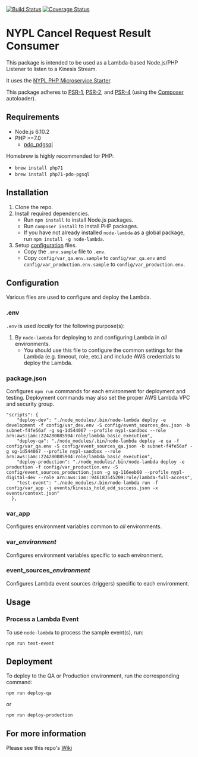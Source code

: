 [![Build Status](https://travis-ci.org/NYPL/cancel-request-result-consumer.svg?branch=master)](https://travis-ci.org/NYPL/cancel-request-result-consumer)
[![Coverage Status](https://coveralls.io/repos/github/NYPL/cancel-request-result-consumer/badge.svg?branch=master)](https://coveralls.io/github/NYPL/cancel-request-result-consumer?branch=master)

# NYPL Cancel Request Result Consumer

This package is intended to be used as a Lambda-based Node.js/PHP Listener to listen to a Kinesis Stream. 

It uses the 
[NYPL PHP Microservice Starter](https://github.com/NYPL/php-microservice-starter).

This package adheres to [PSR-1](http://www.php-fig.org/psr/psr-1/), 
[PSR-2](http://www.php-fig.org/psr/psr-2/), and [PSR-4](http://www.php-fig.org/psr/psr-4/) 
(using the [Composer](https://getcomposer.org/) autoloader).

## Requirements

* Node.js 6.10.2
* PHP >=7.0 
  * [pdo_pdgsql](http://php.net/manual/en/ref.pdo-pgsql.php)

Homebrew is highly recommended for PHP:
  * `brew install php71`
  * `brew install php71-pdo-pgsql`
  

## Installation

1. Clone the repo.
2. Install required dependencies.
   * Run `npm install` to install Node.js packages.
   * Run `composer install` to install PHP packages.
   * If you have not already installed `node-lambda` as a global package, run `npm install -g node-lambda`.
3. Setup [configuration](#configuration) files.
   * Copy the `.env.sample` file to `.env`.
   * Copy `config/var_qa.env.sample` to `config/var_qa.env` and `config/var_production.env.sample` to `config/var_production.env`.

## Configuration

Various files are used to configure and deploy the Lambda.

### .env

`.env` is used *locally* for the following purpose(s):

1. By `node-lambda` for deploying to and configuring Lambda in *all* environments. 
   * You should use this file to configure the common settings for the Lambda 
   (e.g. timeout, role, etc.) and include AWS credentials to deploy the Lambda. 

### package.json

Configures `npm run` commands for each environment for deployment and testing. Deployment commands may also set the proper AWS Lambda VPC and security group.
 
~~~~
"scripts": {
    "deploy-dev": "./node_modules/.bin/node-lambda deploy -e development -f config/var_dev.env -S config/event_sources_dev.json -b subnet-f4fe56af -g sg-1d544067 --profile nypl-sandbox --role arn:aws:iam::224280085904:role/lambda_basic_execution",
    "deploy-qa": "./node_modules/.bin/node-lambda deploy -e qa -f config/var_qa.env -S config/event_sources_qa.json -b subnet-f4fe56af -g sg-1d544067 --profile nypl-sandbox --role arn:aws:iam::224280085904:role/lambda_basic_execution",
    "deploy-production": "./node_modules/.bin/node-lambda deploy -e production -f config/var_production.env -S config/event_sources_production.json -g sg-116eeb60 --profile nypl-digital-dev --role arn:aws:iam::946183545209:role/lambda-full-access",
    "test-event": "./node_modules/.bin/node-lambda run -f config/var_app -j events/kinesis_hold_edd_success.json -x events/context.json"
  },
~~~~

### var_app

Configures environment variables common to *all* environments.

### var_*environment*

Configures environment variables specific to each environment.

### event_sources_*environment*

Configures Lambda event sources (triggers) specific to each environment.

## Usage

### Process a Lambda Event

To use `node-lambda` to process the sample event(s), run:

~~~~
npm run test-event
~~~~

## Deployment

To deploy to the QA or Production environment, run the corresponding command:

~~~~
npm run deploy-qa
~~~~

or

~~~~
npm run deploy-production
~~~~

## For more information
Please see this repo's [Wiki](https://github.com/NYPL/hold-request-result-consumer/wiki)
